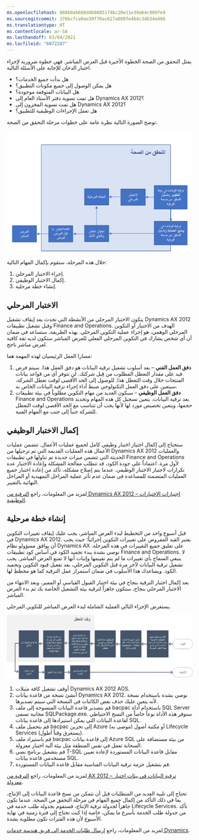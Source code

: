 ```yaml
---
ms.openlocfilehash: 808b0ab660ddb0885174bc20e11e39a64c9097e9
ms.sourcegitcommit: 376bcfca0ae39f70ac627a080fe4b4c3db34e466
ms.translationtype: HT
ms.contentlocale: ar-SA
ms.lasthandoff: 03/04/2021
ms.locfileid: "6072287"
---
```

يمثل التحقق من الصحة الخطوة الأخيرة قبل العرض المباشر. فهي خطوة ضرورية لإجراء اختبار الدخان للإجابة على الأسئلة التالية.

- هل بدأت جميع الخدمات؟
- هل يمكن الوصول إلى جميع مكونات التطبيق؟
- هل البيانات المتوقعة موجودة؟
- هل تمت تسوية دفتر الأستاذ العام إلى Dynamics AX 2012؟
- هل تمت تسوية المخزون إلى Dynamics AX 2012؟
- هل تعمل الإجراءات الوظيفية للتطبيق؟


توضح الصورة التالية نظرة عامة على خطوات مرحلة التحقق من الصحة. 
 
![ يوضح الرسم التخطيطي نظرة عامة على خطوات مرحلة التحقق من الصحة.](../media/validate.png)

خلال هذه المرحلة، ستقوم بإكمال المهام التالية:

1.  إجراء الاختبار المرحلي.
2.  إكمال الاختبار الوظيفي.
3.  إنشاء خطة مرحلية.
## <a name="cutover-testing"></a>الاختبار المرحلي
يتكون الاختبار المرحلي من الأنشطة التي تحدث بعد إيقاف تشغيل Dynamics AX 2012 وقبل تشغيل تطبيقات Finance and Operations. الهدف من الاختبار أو التكوين المرحلي الوهمي‬، هو إجراء عملية التكوين المرحلي. بهذه الطريقة، ستساعد في ضمان أن أي شخص يشارك في التكوين المرحلي الفعلي للعرض المباشر ستكون لديه ثقة كافية لعرض مباشر ناجح. 

مسارا العمل الرئيسيان لهذه المهمة هما:

1.  **دفق العمل الفني** – يعد أسلوب تشغيل ترقية البيانات هو دفق العمل هذا. سيتم فرض قيد على مقدار التعطل المطلوب من قِبل شركتك. لن تتوفر أي من قواعد بيانات المنتجات خلال وقت التعطل هذا. للوصول إلى الحد الأقصى لوقت تعطل الشركة، سيتعين على دفق العمل التكنولوجي ضبط أداء إجراء ترقية البيانات الخاص به.
2.  **دفق العمل الوظيفي** - سيكون العديد من مهام التكوين مطلوباً في بيئة تطبيقات Finance and Operations بعد ترقية البيانات. يتعين تسجيل كل هذه المهام وتحديد حجمها، ويتعين تخصيص مورد لها لأنها يجب أن تتناسب مع الحد الأقصى لوقت التعطل للشركة جنباً إلى جنب مع المهام الفنية.

## <a name="complete-functional-testing"></a>إكمال الاختبار الوظيفي
ستحتاج إلى إكمال اجتياز اختبار وظيفي كامل لجميع عمليات الأعمال. تتضمن عمليات الأعمال هذه العمليات القديمة التي تم ترحيلها من Dynamics AX 2012 والعمليات الحديثة التي تتضمن ميزات جديدة تم تناولها في تطبيقات Finance and Operations لأول مرة. اعتماداً على جودة الكود، قد تتطلب معالجة المشكلة وإعادة الاختبار عدة تكرارات لاجتياز الاختبار الوظيفي. عندما يتم إصلاح مشكلة، تأكد من إعادة اختبار جميع العمليات المتضمنة للمساعدة في ضمان عدم تأثر عملية المراحل التمهيدية أو المراحل النهائية بالتغيير.

لمزيد من المعلومات، راجع [الترقية من Dynamics AX 2012 – اجتيازات الاختبارات الوظيفية]( https://docs.microsoft.com/dynamics365/fin-ops-core/dev-itpro/migration-upgrade/upgrade-functional-validation/?azure-portal=true).

## <a name="create-a-cutover-plan"></a>إنشاء خطة مرحلية
قبل أسبوع واحد من التخطيط لبدء العرض المباشر، يجب عليك إيقاف تغييرات التكوين في Dynamics AX 2012. يعتبر القيد المفروض على تغييرات التكوين إجرائياً؛ حيث يجب أن يوافق مسؤولو نظام Dynamics AX على تعليق جميع التغييرات في هذه المرحلة. نوصي بشدة ببدء تجميد الكود في أساس كود تطبيقات Finance and Operations. لا ينبغي السماح بأي تغييرات ما لم يتم تقييمها وإثبات أنها لا تمنع العرض المباشر. يجب تشغيل ترقية البيانات لآخر مرة قبل التكوين المرحلي، بعد تفعيل قيود التكوين وتجميد الكود. ويساعدك هذا الأسلوب في ضمان استمرار عمل الترقية كما هو مخطط لها.

بعد إكمال اختبار الترقية بنجاح في بيئة اختبار القبول القياسي أو المميز، وبعد الانتهاء من الاختبار المرحلي بنجاح، ستكون جاهزاً لترقية بيئة التشغيل الخاصة بك ثم بدء العرض المباشر.

يستعرض الإجراء التالي العملية الشاملة لبدء العرض المباشر للتكوين المرحلي.

 ![ الرسم التخطيطي لعملية بدء العرض المباشر للتكوين المرحلي.](../media/go-live.png)


1.  أوقف تشغيل كافة مثيلات Dynamics AX 2012 AOS.  
2.  أنشئ نسخة من قاعدة بيانات Dynamics AX 2012. نوصي بشدة باستخدام نسخة لأنه يتعين عليك حذف بعض الكائنات في النسخة التي سيتم تصديرها.  
3.  قم بتصدير قاعدة البيانات المنسوخة إلى ملف bacpac باستخدام أداة SQL Server مجانية تسمى SQLPackage.exe. ستوفر هذه الأداة نوعاً خاصاً من النسخ الاحتياطي لقاعدة البيانات التي يمكن استيرادها إلى قاعدة بيانات SQL. 
4.  قم بتحميل ملف bacpac إلى تخزين Azure (موصى به) أو مكتبة أصول Lifecycle Services (يستغرق وقتاً أطول).
5.  قم باستيراد ملف bacpac إلى قاعدة بيانات Azure SQL من بيئة مستضافة على السحابة تعمل في نفس المنطقة مثل بيئة آلية اختبار معزولة.
6.  قم بتشغيل برنامج نصي T-SQL مقابل قاعدة البيانات المستوردة لإعادة تعيين مستخدمي قاعدة بيانات SQL. 
7.  قم بتشغيل حزمة ترقية البيانات المناسبة مقابل قاعدة البيانات المستوردة. 

لمزيد من المعلومات، راجع [الترقية من AX 2012 – ترقية البيانات في بيئات اختبار معزولة]( https://docs.microsoft.com/dynamics365/fin-ops-core/dev-itpro/migration-upgrade/upgrade-data-sandbox/?azure-portal=true).


تحتاج إلى تلبية العديد من المتطلبات قبل أن تتمكن من نسخ قاعدة البيانات إلى الإنتاج، بما في ذلك التأكد من إكمال جميع المهام في مرحلة التحقق من الصحة. عندما تكون جاهزاً لجدولة ترقية الإنتاج، فستقوم بجدولة طلب خدمة في Lifecycle Services. تأكد من جدولة طلب الخدمة بأسرع ما يمكن، خاصة إذا كنت تحتاج إلى فترة زمنية في نهاية الأسبوع لأن هذه الفترات تكون مطلوبة بشدة. 

لمزيد من المعلومات، راجع [إرسال طلبات الخدمة إلى فريق هندسة خدمات Dynamics]( https://docs.microsoft.com/dynamics365/fin-ops-core/dev-itpro/lifecycle-services/submit-request-dynamics-service-engineering-team/?azure-portal=true).

